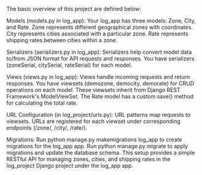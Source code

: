 The basic overview of this project are defined below:

Models (models.py in log_app):
Your log_app has three models: Zone, City, and Rate.
Zone represents different geographical zones with coordinates.
City represents cities associated with a particular zone.
Rate represents shipping rates between cities within a zone.

Serializers (serializers.py in log_app):
Serializers help convert model data to/from JSON format for API requests and responses.
You have serializers (zoneSerial, citySerial, rateSerial) for each model.


Views (views.py in log_app):
Views handle incoming requests and return responses.
You have viewsets (demozone, democity, demorate) for CRUD operations on each model.
These viewsets inherit from Django REST Framework's ModelViewSet.
The Rate model has a custom save() method for calculating the total rate.


URL Configuration (in log_project/urls.py):
URL patterns map requests to viewsets.
URLs are registered for each viewset under corresponding endpoints (/zone/, /city/, /rate/).

Migrations:
Run python manage.py makemigrations log_app to create migrations for the log_app app.
Run python manage.py migrate to apply migrations and update the database schema.
This setup provides a simple RESTful API for managing zones, cities, and shipping rates in the log_project Django project under the log_app app.
